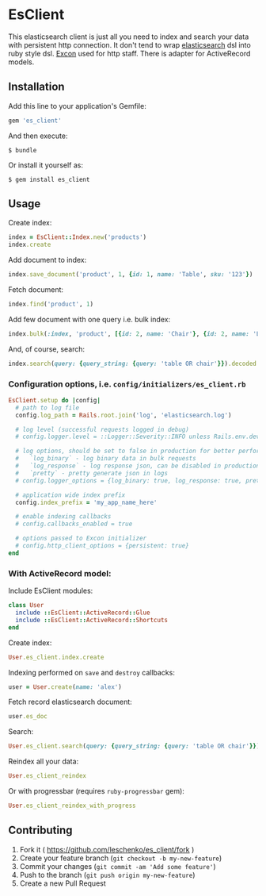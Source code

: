 # EsClient

This elasticsearch client is just all you need to index and search your data with persistent http connection.
It don't tend to wrap [elasticsearch](http://elasticsearch.org) dsl into ruby style dsl.
[Excon](https://github.com/excon/excon) used for http staff.
There is adapter for ActiveRecord models.

## Installation

Add this line to your application's Gemfile:

```ruby
gem 'es_client'
```

And then execute:

    $ bundle

Or install it yourself as:

    $ gem install es_client

## Usage

Create index:
```ruby
index = EsClient::Index.new('products')
index.create
```

Add document to index:
```ruby
index.save_document('product', 1, {id: 1, name: 'Table', sku: '123'})
```

Fetch document:
```ruby
index.find('product', 1)
```

Add few document with one query i.e. bulk index:
```ruby
index.bulk(:index, 'product', [{id: 2, name: 'Chair'}, {id: 2, name: 'Lamp'}])
```

And, of course, search:
```ruby
index.search(query: {query_string: {query: 'table OR chair'}}).decoded
```

### Configuration options, i.e. `config/initializers/es_client.rb`

```ruby
EsClient.setup do |config|
  # path to log file
  config.log_path = Rails.root.join('log', 'elasticsearch.log')

  # log level (successful requests logged in debug)
  # config.logger.level = ::Logger::Severity::INFO unless Rails.env.development?

  # log options, should be set to false in production for better performance
  #   `log_binary` - log binary data in bulk requests
  #   `log_response` - log response json, can be disabled in production
  #   `pretty` - pretty generate json in logs
  # config.logger_options = {log_binary: true, log_response: true, pretty: true}

  # application wide index prefix
  config.index_prefix = 'my_app_name_here'

  # enable indexing callbacks
  # config.callbacks_enabled = true

  # options passed to Excon initializer
  # config.http_client_options = {persistent: true}
end
```

### With ActiveRecord model:

Include EsClient modules:
```ruby
class User
  include ::EsClient::ActiveRecord::Glue
  include ::EsClient::ActiveRecord::Shortcuts
end
```

Create index:
```ruby
User.es_client.index.create
```

Indexing performed on `save` and `destroy` callbacks:
```ruby
user = User.create(name: 'alex')
```

Fetch record elasticsearch document:
```ruby
user.es_doc
```

Search:
```ruby
User.es_client.search(query: {query_string: {query: 'table OR chair'}})
```

Reindex all your data:
```ruby
User.es_client_reindex
```

Or with progressbar (requires `ruby-progressbar` gem):
```ruby
User.es_client_reindex_with_progress
```


## Contributing

1. Fork it ( https://github.com/leschenko/es_client/fork )
2. Create your feature branch (`git checkout -b my-new-feature`)
3. Commit your changes (`git commit -am 'Add some feature'`)
4. Push to the branch (`git push origin my-new-feature`)
5. Create a new Pull Request
